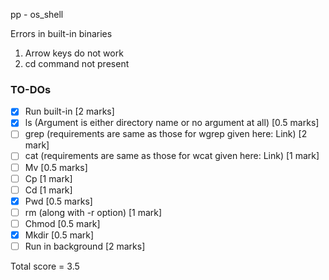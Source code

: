 pp - os_shell

Errors in built-in binaries
1. Arrow keys do not work
2. cd command not present

### TO-DOs
- [x] Run built-in [2 marks]
- [x] ls (Argument is either directory name or no argument at all) [0.5 marks] 
- [ ] grep (requirements are same as those for wgrep given here: Link) [2 mark]
- [ ] cat (requirements are same as those for wcat given here: Link) [1 mark]
- [ ] Mv [0.5 marks]
- [ ] Cp [1 mark]
- [ ] Cd [1 mark]
- [x] Pwd [0.5 marks]
- [ ] rm (along with -r option) [1 mark]
- [ ] Chmod [0.5 mark]
- [x] Mkdir [0.5 mark]
- [ ] Run in background [2 marks]

Total score = 3.5